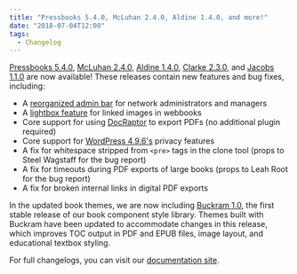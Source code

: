 ```yaml
---
title: "Pressbooks 5.4.0, McLuhan 2.4.0, Aldine 1.4.0, and more!"
date: "2018-07-04T12:00"
tags:
  - Changelog
---
```


[Pressbooks 5.4.0](https://github.com/pressbooks/pressbooks/releases/tag/5.4.0),
[McLuhan 2.4.0](https://github.com/pressbooks/pressbooks-book/releases/tag/2.4.0),
[Aldine 1.4.0](https://github.com/pressbooks/pressbooks-aldine/releases/tag/1.4.0),
[Clarke 2.3.0](https://github.com/pressbooks/pressbooks-clarke/releases/tag/2.3.0), and
[Jacobs 1.1.0](https://github.com/pressbooks/pressbooks-jacobs/releases/tag/1.1.0) are now
available! These releases contain new features and bug fixes, including:

- A [reorganized admin bar](https://github.com/pressbooks/pressbooks/pull/1226) for
  network administrators and managers
- A
  [lightbox feature](https://github.com/pressbooks/pressbooks-book/pull/230) for linked
  images in webbooks
- Core support for using [DocRaptor](https://docraptor.com) to export
  PDFs (no additional plugin required)
- Core support for
  [WordPress 4.9.6's](https://wordpress.org/news/2018/05/wordpress-4-9-6-privacy-and-maintenance-release/)
  privacy features
- A fix for whitespace stripped from `<pre>` tags in the clone tool (props to Steel Wagstaff for the bug report)
- A fix for timeouts during PDF exports of large books (props to Leah Root for the bug
  report)
- A fix for broken internal links in digital PDF exports

In the updated book themes, we are now including
[Buckram 1.0](https://github.com/pressbooks/buckram/releases/tag/1.0.0), the first stable
release of our book component style library. Themes built with Buckram have been updated
to accommodate changes in this release, which improves TOC output in PDF and EPUB files,
image layout, and educational textbox styling.

For full changelogs, you can visit our
[documentation site](/docs/changelog).
